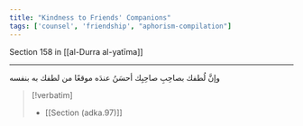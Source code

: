 ```yaml
---
title: "Kindness to Friends' Companions"
tags: ['counsel', 'friendship', "aphorism-compilation"]
---
```


 Section 158 in [[al-Durra al-yatīma]]

---
وإنَّ لُطفك بصاحِبِ صاحِبِك أحسَنُ عندَه موقعًا من لطفك به بنفسه

> [!verbatim]
> - [[Section (adka.97)]]
